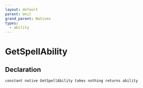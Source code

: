 ```yaml
---
layout: default
parent: Unit
grand_parent: Natives
types:
  - ability
---
```


# GetSpellAbility

## Declaration

```
constant native GetSpellAbility takes nothing returns ability
```